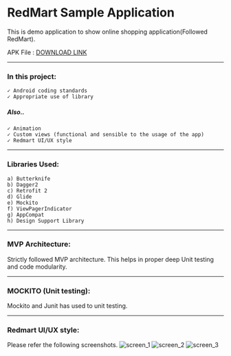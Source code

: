# RedMart Sample Application
This is demo application to show online shopping application(Followed RedMart).

APK File : [DOWNLOAD LINK](https://drive.google.com/file/d/1p-oy7xTGNSgKZPl-XAEPqlm8EyewZoBO/view?usp=sharing)

---
### In this project:
```
✓ Android coding standards
✓ Appropriate use of library
```
##### Also..
```✓ Test (Unit Test)
✓ Animation
✓ Custom views (functional and sensible to the usage of the app)
✓ Redmart UI/UX style
```
---
### Libraries Used:
```
a) Butterknife 
b) Dagger2 
c) Retrofit 2
d) Glide
e) Mockito
f) ViewPagerIndicator
g) AppCompat
h) Design Support Library
```
---
### MVP Architecture:
Strictly followed MVP architecture. This helps in proper deep Unit testing and code modularity.

---
### MOCKITO (Unit testing):
Mockito and Junit has used to unit testing.


---
### Redmart UI/UX style:
Please refer the following screenshots.
![screen_1](https://user-images.githubusercontent.com/5441853/59253356-979e6500-8c60-11e9-8e8a-f4167cc36ac3.png)
![screen_2](https://user-images.githubusercontent.com/5441853/59253359-9a995580-8c60-11e9-9a12-75fd4c82e6ea.png)
![screen_3](https://user-images.githubusercontent.com/5441853/59254816-7be88e00-8c63-11e9-909c-6d193ad210ae.png)

 
